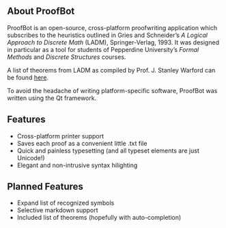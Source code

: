 ## About ProofBot
ProofBot is an open-source, cross-platform proofwriting application which subscribes to the heuristics outlined in Gries and Schneider’s *A Logical Approach to Discrete Math* (LADM), Springer-Verlag, 1993.  It was designed in particular as a tool for students of Pepperdine University’s *Formal Methods* and *Discrete Structures* courses.  

A list of theorems from LADM as compiled by Prof. J. Stanley Warford can be found [here](http://www.cslab.pepperdine.edu/warford/math221/221-Equations.pdf).

To avoid the headache of writing platform-specific software, ProofBot was written using the Qt framework.

## Features
* Cross-platform printer support
* Saves each proof as a convenient little .txt file
* Quick and painless typesetting (and all typeset elements are just Unicode!)
* Elegant and non-intrusive syntax hilighting

## Planned Features
* Expand list of recognized symbols
* Selective markdown support
* Included list of theorems (hopefully with auto-completion)
